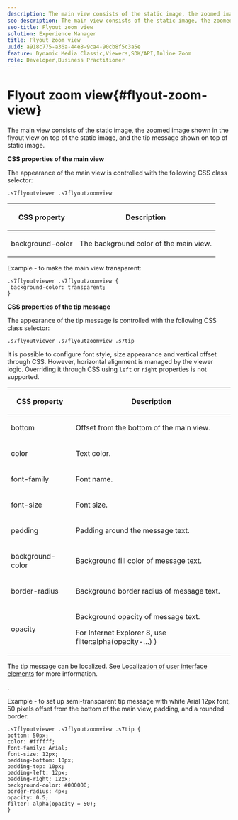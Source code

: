 ```yaml
---
description: The main view consists of the static image, the zoomed image shown in the flyout view on top of the static image, and the tip message shown on top of static image.
seo-description: The main view consists of the static image, the zoomed image shown in the flyout view on top of the static image, and the tip message shown on top of static image.
seo-title: Flyout zoom view
solution: Experience Manager
title: Flyout zoom view
uuid: a918c775-a36a-44e8-9ca4-90cb8f5c3a5e
feature: Dynamic Media Classic,Viewers,SDK/API,Inline Zoom
role: Developer,Business Practitioner
---
```


# Flyout zoom view{#flyout-zoom-view}

The main view consists of the static image, the zoomed image shown in the flyout view on top of the static image, and the tip message shown on top of static image.

<!--<a id="section_061E550C1C1D4DB2BD663A898895B38C"></a>-->

**CSS properties of the main view**

The appearance of the main view is controlled with the following CSS class selector:

```
.s7flyoutviewer .s7flyoutzoomview
```

<table id="table_94EE3F5BBE4547C0B4943471CEE7EDE4"> 
 <thead> 
  <tr> 
   <th colname="col1" class="entry"> <p> CSS property </p> </th> 
   <th colname="col2" class="entry"> <p>Description </p> </th> 
  </tr> 
 </thead>
 <tbody> 
  <tr> 
   <td colname="col1"> <p> <span class="codeph"> background-color </span> </p> </td> 
   <td colname="col2"> <p> The background color of the main view. </p> </td> 
  </tr> 
 </tbody> 
</table>

Example - to make the main view transparent:

```
.s7flyoutviewer .s7flyoutzoomview { 
 background-color: transparent; 
}
```

**CSS properties of the tip message**

The appearance of the tip message is controlled with the following CSS class selector:

```
.s7flyoutviewer .s7flyoutzoomview .s7tip
```

It is possible to configure font style, size appearance and vertical offset through CSS. However, horizontal alignment is managed by the viewer logic. Overriding it through CSS using `left` or `right` properties is not supported.

<table id="table_DCF6B69A9D8C4DB7A10C4572F7484799"> 
 <thead> 
  <tr> 
   <th colname="col1" class="entry"> <p> CSS property </p> </th> 
   <th colname="col2" class="entry"> <p>Description </p> </th> 
  </tr> 
 </thead>
 <tbody> 
  <tr> 
   <td colname="col1"> <p> <span class="codeph"> bottom </span> </p> </td> 
   <td colname="col2"> <p>Offset from the bottom of the main view. </p> </td> 
  </tr> 
  <tr> 
   <td colname="col1"> <p> <span class="codeph"> color </span> </p> </td> 
   <td colname="col2"> <p>Text color. </p> </td> 
  </tr> 
  <tr> 
   <td colname="col1"> <p> <span class="codeph"> font-family </span> </p> </td> 
   <td colname="col2"> <p>Font name. </p> </td> 
  </tr> 
  <tr> 
   <td colname="col1"> <p> <span class="codeph"> font-size </span> </p> </td> 
   <td colname="col2"> <p>Font size. </p> </td> 
  </tr> 
  <tr> 
   <td colname="col1"> <p> <span class="codeph"> padding </span> </p> </td> 
   <td colname="col2"> <p>Padding around the message text. </p> </td> 
  </tr> 
  <tr> 
   <td colname="col1"> <p> <span class="codeph"> background-color </span> </p> </td> 
   <td colname="col2"> <p>Background fill color of message text. </p> </td> 
  </tr> 
  <tr> 
   <td colname="col1"> <p> <span class="codeph"> border-radius </span> </p> </td> 
   <td colname="col2"> <p>Background border radius of message text. </p> </td> 
  </tr> 
  <tr> 
   <td colname="col1"> <p> <span class="codeph"> opacity </span> </p> </td> 
   <td colname="col2"> <p>Background opacity of message text. </p> <p>For Internet Explorer 8, use <span class="codeph"> filter:alpha(opacity-…) ) </span> </p> </td> 
  </tr> 
 </tbody> 
</table>

The tip message can be localized. See [Localization of user interface elements](../../../c-html5-s7-aem-asset-viewers/c-html5-inlinezoom-viewer-about/c-html5-inlinezoom-viewer-localization.md#concept-6c8e58c611934e93ae3f211f46e15c27) for more information.

.

Example - to set up semi-transparent tip message with white Arial 12px font, 50 pixels offset from the bottom of the main view, padding, and a rounded border:

```
.s7flyoutviewer .s7flyoutzoomview .s7tip { 
bottom: 50px; 
color: #ffffff; 
font-family: Arial; 
font-size: 12px; 
padding-bottom: 10px; 
padding-top: 10px; 
padding-left: 12px; 
padding-right: 12px; 
background-color: #000000; 
border-radius: 4px; 
opacity: 0.5; 
filter: alpha(opacity = 50); 
}
```

